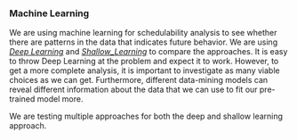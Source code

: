 ### Machine Learning 

We are using machine learning for schedulability analysis to see whether there are patterns in the data that indicates future behavior. We are using *[Deep Learning](Deep_Learning.md)* and *[Shallow_Learning](Shallow_Learning.md)* to compare the approaches. It is easy to throw Deep Learning at the problem and expect it to work. However, to get a more complete analysis, it is important to investigate as many viable choices as we can get. Furthermore, different data-mining models can reveal different information about the data that we can use to fit our pre-trained model more. 

We are testing multiple approaches for both the deep and shallow learning approach. 